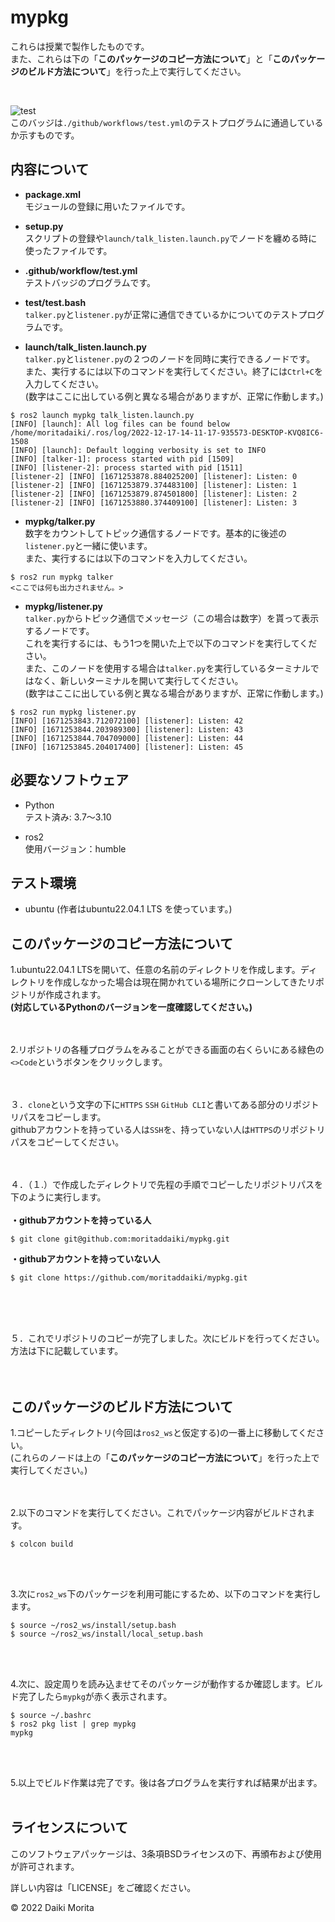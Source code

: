 # mypkg

これらは授業で製作したものです。  
また、これらは下の「**このパッケージのコピー方法について**」と「**このパッケージのビルド方法について**」を行った上で実行してください。  

<br>

![test](https://github.com/moritaddaiki/mypkg/actions/workflows/test.yml/badge.svg)  
このバッジは`./github/workflows/test.yml`のテストプログラムに通過しているか示すものです。
<br>


## 内容について

* **package.xml**  
モジュールの登録に用いたファイルです。  

* **setup.py**  
スクリプトの登録や`launch/talk_listen.launch.py`でノードを纏める時に使ったファイルです。  

* **.github/workflow/test.yml**  
テストバッジのプログラムです。

* **test/test.bash**  
`talker.py`と`listener.py`が正常に通信できているかについてのテストプログラムです。  

* **launch/talk_listen.launch.py**  
`talker.py`と`listener.py`の２つのノードを同時に実行できるノードです。  
また、実行するには以下のコマンドを実行してください。終了には`Ctrl+C`を入力してください。  
(数字はここに出している例と異なる場合がありますが、正常に作動します。)   
```
$ ros2 launch mypkg talk_listen.launch.py
[INFO] [launch]: All log files can be found below /home/moritadaiki/.ros/log/2022-12-17-14-11-17-935573-DESKTOP-KVQ8IC6-1508
[INFO] [launch]: Default logging verbosity is set to INFO
[INFO] [talker-1]: process started with pid [1509]
[INFO] [listener-2]: process started with pid [1511]
[listener-2] [INFO] [1671253878.884025200] [listener]: Listen: 0
[listener-2] [INFO] [1671253879.374483100] [listener]: Listen: 1
[listener-2] [INFO] [1671253879.874501800] [listener]: Listen: 2
[listener-2] [INFO] [1671253880.374409100] [listener]: Listen: 3
```

* **mypkg/talker.py**  
数字をカウントしてトピック通信するノードです。基本的に後述の`listener.py`と一緒に使います。  
また、実行するには以下のコマンドを入力してください。

```
$ ros2 run mypkg talker
<ここでは何も出力されません。>
```  

* **mypkg/listener.py**  
`talker.py`からトピック通信でメッセージ（この場合は数字）を貰って表示するノードです。  
これを実行するには、もう1つを開いた上で以下のコマンドを実行してください。  
また、このノードを使用する場合は`talker.py`を実行しているターミナルではなく、新しいターミナルを開いて実行してください。  
(数字はここに出している例と異なる場合がありますが、正常に作動します。) 

```
$ ros2 run mypkg listener.py
[INFO] [1671253843.712072100] [listener]: Listen: 42
[INFO] [1671253844.203989300] [listener]: Listen: 43
[INFO] [1671253844.704709000] [listener]: Listen: 44
[INFO] [1671253845.204017400] [listener]: Listen: 45
```



## 必要なソフトウェア
* Python  
テスト済み: 3.7～3.10  

* ros2  
使用バージョン：humble

## テスト環境
* ubuntu
(作者はubuntu22.04.1 LTS を使っています。)


## このパッケージのコピー方法について

1.ubuntu22.04.1 LTSを開いて、任意の名前のディレクトリを作成します。ディレクトリを作成しなかった場合は現在開かれている場所にクローンしてきたリポジトリが作成されます。  
__(対応しているPythonのバージョンを一度確認してください。)__  
<br>
<br>

2.リポジトリの各種プログラムをみることができる画面の右くらいにある緑色の`<>Code`というボタンをクリックします。
<br>
<br>
<br>

３．`clone`という文字の下に`HTTPS` `SSH` `GitHub CLI`と書いてある部分のリポジトリパスをコピーします。  
githubアカウントを持っている人は`SSH`を、持っていない人は`HTTPS`のリポジトリパスをコピーしてください。
<br>
<br>
<br>

４．（１.）で作成したディレクトリで先程の手順でコピーしたリポジトリパスを下のように実行します。  
<br>
**・githubアカウントを持っている人**
```
$ git clone git@github.com:moritaddaiki/mypkg.git
```
**・githubアカウントを持っていない人**
```
$ git clone https://github.com/moritaddaiki/mypkg.git
```
<br>
<br>
<br>

５．これでリポジトリのコピーが完了しました。次にビルドを行ってください。方法は下に記載しています。
<br>
<br>
<br>

## このパッケージのビルド方法について

1.コピーしたディレクトリ(今回は`ros2_ws`と仮定する)の一番上に移動してください。  
(これらのノードは上の「**このパッケージのコピー方法について**」を行った上で実行してください。)  
<br>
<br>

2.以下のコマンドを実行してください。これでパッケージ内容がビルドされます。  
```
$ colcon build
``` 
<br>
<br> 

3.次に`ros2_ws`下のパッケージを利用可能にするため、以下のコマンドを実行します。  
```
$ source ~/ros2_ws/install/setup.bash
$ source ~/ros2_ws/install/local_setup.bash
```  
<br>
<br>

4.次に、設定周りを読み込ませてそのパッケージが動作するか確認します。ビルド完了したら`mypkg`が赤く表示されます。
```
$ source ~/.bashrc
$ ros2 pkg list | grep mypkg
mypkg
```  
<br>
<br>

5.以上でビルド作業は完了です。後は各プログラムを実行すれば結果が出ます。<br>
<br>

## ライセンスについて

このソフトウェアパッケージは、3条項BSDライセンスの下、再頒布および使用が許可されます。

詳しい内容は「LICENSE」をご確認ください。

 © 2022 Daiki Morita
